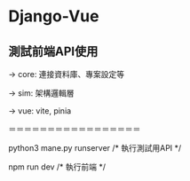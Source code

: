 # Django-Vue

## 測試前端API使用

-> core: 連接資料庫、專案設定等

-> sim:  架構邏輯層

-> vue:  vite, pinia

＝＝＝＝＝＝＝＝＝＝＝＝＝＝＝＝＝

python3 mane.py runserver
/*  執行測試用API */

npm run dev
/* 執行前端 */
